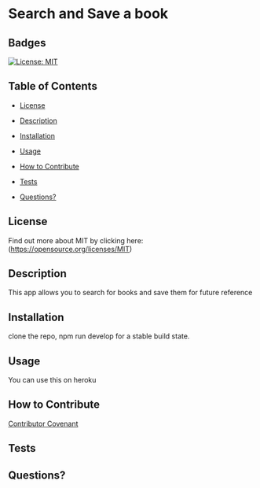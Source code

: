 # Search and Save a book


  ## Badges

  [![License: MIT](https://img.shields.io/badge/License-MIT-yellow.svg)](https://opensource.org/licenses/MIT)

  ## Table of Contents

  * [License](#license)

  * [Description](#description)

  * [Installation](#install)

  * [Usage](#usage)

  * [How to Contribute](#how-to-contribute)

  * [Tests](#tests)

  * [Questions?](#questions)

  ## License
  Find out more about MIT by clicking here:
  (https://opensource.org/licenses/MIT)

  ## Description

  This app allows you to search for books and save them for future reference

  ## Installation

  clone the repo, npm run develop for a stable build state.

  ## Usage

  You can use this on heroku

  ## How to Contribute
  
   
  [Contributor Covenant](https://www.contributor-covenant.org/)

  ## Tests
  

  ## Questions?
  